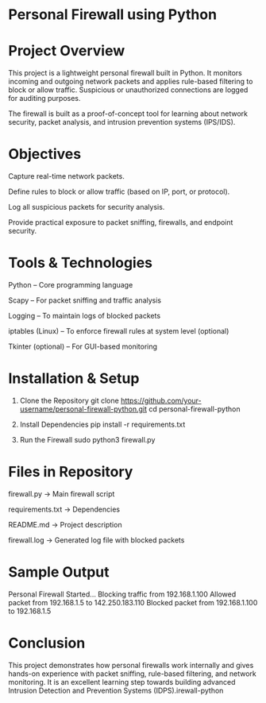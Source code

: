 # Personal Firewall using Python
# Project Overview

This project is a lightweight personal firewall built in Python. It monitors incoming and outgoing network packets and applies rule-based filtering to block or allow traffic. Suspicious or unauthorized connections are logged for auditing purposes.

The firewall is built as a proof-of-concept tool for learning about network security, packet analysis, and intrusion prevention systems (IPS/IDS).

# Objectives

Capture real-time network packets.

Define rules to block or allow traffic (based on IP, port, or protocol).

Log all suspicious packets for security analysis.

Provide practical exposure to packet sniffing, firewalls, and endpoint security.

# Tools & Technologies

Python – Core programming language

Scapy – For packet sniffing and traffic analysis

Logging – To maintain logs of blocked packets

iptables (Linux) – To enforce firewall rules at system level (optional)

Tkinter (optional) – For GUI-based monitoring

# Installation & Setup
1. Clone the Repository
git clone https://github.com/your-username/personal-firewall-python.git
cd personal-firewall-python

2. Install Dependencies
pip install -r requirements.txt

3. Run the Firewall
sudo python3 firewall.py

# Files in Repository

firewall.py → Main firewall script

requirements.txt → Dependencies

README.md → Project description

firewall.log → Generated log file with blocked packets

# Sample Output
Personal Firewall Started...
Blocking traffic from 192.168.1.100
Allowed packet from 192.168.1.5 to 142.250.183.110
Blocked packet from 192.168.1.100 to 192.168.1.5

# Conclusion

This project demonstrates how personal firewalls work internally and gives hands-on experience with packet sniffing, rule-based filtering, and network monitoring. It is an excellent learning step towards building advanced Intrusion Detection and Prevention Systems (IDPS).irewall-python
